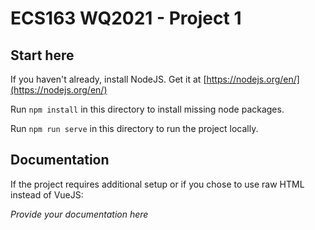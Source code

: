 # ECS163 WQ2021 - Project 1


## Start here
If you haven't already, install NodeJS.
Get it at [https://nodejs.org/en/](https://nodejs.org/en/)

Run `npm install` in this directory to install missing node packages.

Run `npm run serve` in this directory to run the project locally.

## Documentation
If the project requires additional setup or if you chose to use raw HTML instead of VueJS:

*Provide your documentation here*